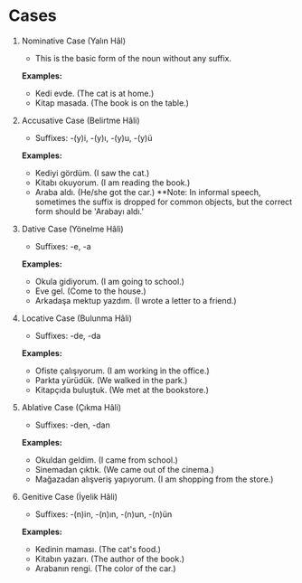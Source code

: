 # Cases

1. Nominative Case (Yalın Hâl)
   - This is the basic form of the noun without any suffix.

   **Examples:**
   - Kedi evde. (The cat is at home.)
   - Kitap masada. (The book is on the table.)

2. Accusative Case (Belirtme Hâli)
   - Suffixes: -(y)i, -(y)ı, -(y)u, -(y)ü

   **Examples:**
   - Kediyi gördüm. (I saw the cat.)
   - Kitabı okuyorum. (I am reading the book.)
   - Araba aldı. (He/she got the car.) **Note: In informal speech, sometimes the suffix is dropped for common objects, but the correct form should be 'Arabayı aldı.'

3. Dative Case (Yönelme Hâli)
   - Suffixes: -e, -a

   **Examples:**
   - Okula gidiyorum. (I am going to school.)
   - Eve gel. (Come to the house.)
   - Arkadaşa mektup yazdım. (I wrote a letter to a friend.)

4. Locative Case (Bulunma Hâli)
   - Suffixes: -de, -da

   **Examples:**
   - Ofiste çalışıyorum. (I am working in the office.)
   - Parkta yürüdük. (We walked in the park.)
   - Kitapçıda buluştuk. (We met at the bookstore.)

5. Ablative Case (Çıkma Hâli)
   - Suffixes: -den, -dan

   **Examples:**
   - Okuldan geldim. (I came from school.)
   - Sinemadan çıktık. (We came out of the cinema.)
   - Mağazadan alışveriş yapıyorum. (I am shopping from the store.)

6. Genitive Case (İyelik Hâli)
   - Suffixes: -(n)in, -(n)ın, -(n)un, -(n)ün

   **Examples:**
   - Kedinin maması. (The cat's food.)
   - Kitabın yazarı. (The author of the book.)
   - Arabanın rengi. (The color of the car.)
